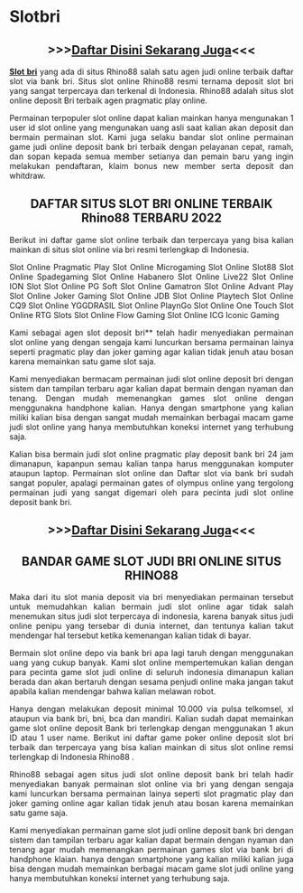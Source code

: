 # Slotbri
<h2 style="text-align: center;">&gt;&gt;&gt;<a href="https://www.rhino88.us/i-register.html?rcode=rf192c30O">Daftar Disini Sekarang Juga</a>&lt;&lt;&lt;</h2>
<p style="text-align: justify;"><strong><a title="Slot bri" href="https://github.com/slothokiterbaru/Slotbri">Slot bri</a></strong> yang ada di situs Rhino88 salah satu agen judi online terbaik daftar slot via bank bri. Situs slot online Rhino88 resmi ternama deposit slot bri yang sangat terpercaya dan terkenal di Indonesia. Rhino88 adalah situs slot online deposit Bri terbaik agen pragmatic play online.</p>
<p style="text-align: justify;">Permainan terpopuler slot online dapat kalian mainkan hanya mengunakan 1 user id slot online yang mengunakan uang asli saat kalian akan deposit dan bermain permainan slot. Kami juga selaku bandar slot online permainan game judi online deposit bank bri terbaik dengan pelayanan cepat, ramah, dan sopan kepada semua member setianya dan pemain baru yang ingin melakukan pendaftaran, klaim bonus new member serta deposit dan whitdraw.</p>
<h2 style="text-align: center;">DAFTAR SITUS SLOT BRI ONLINE TERBAIK Rhino88 TERBARU 2022</h2>
<p style="text-align: justify;">Berikut ini daftar game slot online terbaik dan terpercaya yang bisa kalian mainkan di situs slot online via bri resmi terlengkap di Indonesia.</p>
<p style="text-align: justify;">Slot Online Pragmatic Play Slot Online Microgaming Slot Online Slot88 Slot Online Spadegaming Slot Online Habanero Slot Online Live22 Slot Online ION Slot Slot Online PG Soft Slot Online Gamatron Slot Online Advant Play Slot Online Joker Gaming Slot Online JDB Slot Online Playtech Slot Online CQ9 Slot Online YGGDRASIL Slot Online PlaynGo Slot Online One Touch Slot Online RTG Slots Slot Online Flow Gaming Slot Online ICG Iconic Gaming</p>
<p style="text-align: justify;">Kami sebagai agen slot deposit bri** telah hadir menyediakan permainan slot online yang dengan sengaja kami luncurkan bersama permainan lainya seperti pragmatic play dan joker gaming agar kalian tidak jenuh atau bosan karena memainkan satu game slot saja.</p>
<p style="text-align: justify;">Kami menyediakan bermacam permainan judi slot online deposit bri dengan sistem dan tampilan terbaru agar kalian dapat bermain dengan nyaman dan tenang. Dengan mudah memenangkan games slot online dengan menggunakna handphone kalian. Hanya dengan smartphone yang kalian miliki kalian bisa dengan sangat mudah memainkan berbagai macam game judi slot online yang hanya membutuhkan koneksi internet yang terhubung saja.</p>
<p style="text-align: justify;">Kalian bisa bermain judi slot online pragmatic play deposit bank bri 24 jam dimanapun, kapanpun semau kalian tanpa harus menggunakan komputer ataupun laptop. Permainan slot online dan Daftar slot via bank bri sudah sangat populer, apalagi permainan gates of olympus online yang tergolong permainan judi yang sangat digemari oleh para pecinta judi slot online deposit bank bri.</p>
<h2 style="text-align: center;">&gt;&gt;&gt;<a href="https://www.rhino88.us/i-register.html?rcode=rf192c30O">Daftar Disini Sekarang Juga</a>&lt;&lt;&lt;</h2>
<h2 style="text-align: center;">BANDAR GAME SLOT JUDI BRI ONLINE SITUS RHINO88</h2>
<p style="text-align: justify;">Maka dari itu slot mania deposit via bri menyediakan permainan tersebut untuk memudahkan kalian bermain judi slot online agar tidak salah menemukan situs judi slot terpercaya di indonesia, karena banyak situs judi online penipu yang tersebar di dunia internet, dan tentunya kalian takut mendengar hal tersebut ketika kemenangan kalian tidak di bayar.</p>
<p style="text-align: justify;">Bermain slot online depo via bank bri apa lagi taruh dengan menggunakan uang yang cukup banyak. Kami slot online mempertemukan kalian dengan para pecinta game slot judi online di seluruh indonesia dimanapun kalian berada dan akan bertaruh dengan sesama penjudi online maka jangan takut apabila kalian mendengar bahwa kalian melawan robot.</p>
<p style="text-align: justify;">Hanya dengan melakukan deposit minimal 10.000 via pulsa telkomsel, xl ataupun via bank bri, bni, bca dan mandiri. Kalian sudah dapat memainkan game slot online deposit Bank bri terlengkap dengan menggunakan 1 akun ID atau 1 user name. Berikut ini daftar game poker online deposit slot bri terbaik dan terpercaya yang bisa kalian mainkan di situs slot online remsi terlengkap di Indonesia Rhino88 .</p>
<p style="text-align: justify;">Rhino88 sebagai agen situs judi slot online deposit bank bri telah hadir menyediakan banyak permainan slot online via bri yang dengan sengaja kami luncurkan bersama permainan lainya seperti slot pragmatic play dan joker gaming online agar kalian tidak jenuh atau bosan karena memainkan satu game saja.</p>
<p style="text-align: justify;">Kami menyediakan permainan game slot judi online deposit bank bri dengan sistem dan tampilan terbaru agar kalian dapat bermain dengan nyaman dan tenang agar mudah memenangkan permainan games slot via bank bri di handphone klaian. hanya dengan smartphone yang kalian miliki kalian juga bisa dengan mudah memainkan berbagai macam game slot judi online yang hanya membutuhkan koneksi internet yang terhubung saja.</p>
